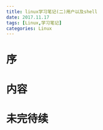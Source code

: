 ```yaml
---
title: linux学习笔记(二)用户以及shell
date: 2017.11.17
tags: [Linux,学习笔记]
categories: Linux
---
```


# 序

# 内容　

# 未完待续
